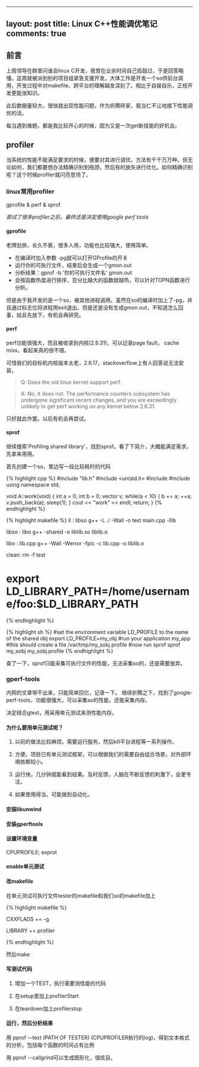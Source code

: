﻿----
layout: post
title: Linux C++性能调优笔记
comments: true
---



## 前言

上周领导在群里问谁会linux C开发，我曾在业余时间自己捣鼓过，于是回答略懂。这周就被派到别的项目组紧急支援开发。大体工作是开发一个so供前台调用，开发过程中对makefile、跨平台的理解越发深刻了。相比于自娱自乐，正规开发更能涨知识。

此后数据量较大，很快就出现性能问题，作为折腾砖家，我当仁不让地接下性能调优的活。

每当遇到难题，都是我比较开心的时候，因为又是一次get新技能的好机会。

## profiler

当系统的性能不能满足要求的时候，便要对其进行调优。方法有千千万万种，但无论如何，我们都要想办法精确识别到瓶颈，然后有的放矢进行优化。如何精确识别呢？这个时候profiler就闪亮登场了。

### linux常用profiler

gprofile & perf & sprof

*尝试了很多profiler之后，最终还是决定使用google perf tools*

#### gprofile

老牌劲旅，长久不衰，很多人用，功能也比较强大，使用简单。

- 在编译时加入参数 -pg就可以打开GProfile的开关
- 运行你的可执行文件，结束后会生成一个gmon.out
- 分析结果：gprof -b '你的可执行文件名' gmon.out
- 会按函数热度进行排序，百分比越大的函数就越热，可以针对TOPN函数进行分析。

但是由于我开发的是一个so，被其他进程调用。虽然在so的编译时加上了-pg，并且通过标志位将进程用exit退出，但是还是没有生成gmon.out，不知道怎么回事，姑且先放下，有机会再研究。


#### perf
perf功能很强大，而且被收录到内核(2.6.31)，可以记录page fault， cache miss，看起来真的很不错。

可惜我们的目标机内核版本太老，2.6.17，stackoverflow上有人回答说无法安装，

> Q: Does the old linux kernel support perf.

> A: No, it does not. The performance counters subsystem has undergone significant recent changes, and you are exceedingly unlikely to get perf working on any kernel below 2.6.31.

只好就此作罢。以后有机会再尝试。


#### sprof

继续搜索'Profiling shared library'，找到sprof。看了下简介，大概能满足需求，先拿来用用。

首先创建一个so，里边写一段比较耗时的代码

{% highlight cpp %}
#include "lib.h"
#include <unistd.h>
#include <iostream>
#include <vector>
using namespace std;

void A::work(void)
{
	int a = 0;
	int b = 0;
	vector<int> v;
	while(a < 10)
	{
		b += a;
		++a;
		v.push_back(a);
		sleep(1);
	}
	cout << "work" << endl;
	return;
}
{% endhighlight %}


{% highlight makefile %}
ll : libso
	g++ -L ./ -Wall -o test main.cpp -llib

libso : libo
	g++ -shared -o liblib.so liblib.o

libo : lib.cpp
	g++ -Wall -Werror -fpic -c lib.cpp -o liblib.o

clean:
	rm -f test

# export LD_LIBRARY_PATH=/home/username/foo:$LD_LIBRARY_PATH
{% endhighlight %}


{% highlight sh %}
#set the environment variable LD_PROFILE to the name of the shared obj
export LD_PROFILE=my_obj
#run your application
my_app
#this should create a file /var/tmp/my_sobj.profile
#now run sprof
sprof my_sobj my_sobj.profile
{% endhighlight %}




查了一下，sprof只能采集可执行文件的性能，无法采集so的，还是需要放弃。



### gperf-tools

内网的文章带不出来，只能简单回忆，记录一下。
继续折腾之下，找到了google-perf-tools，功能很强大，可以采集so的性能，还能采集内存。


决定结合gtest，用采用单元测试来测性能内存。




#### 为什么要用单元测试呢？


1. 以前的做法比较麻烦。需要运行服务，然后kill平台进程等一系列操作。

2. 方便。项目已有单元测试框架，可以根据我们的需要自由组合场景，对外部环境依赖较小。

3. 运行快，几分钟就能看到结果。及时反馈，人脑在不断反馈的刺激下，会更专注。

4. 如果使用得当，可能做到自动化。



#### 安装libunwind



#### 安装gperftools



#### 设置环境变量



CPUPROFILE; exprot




#### enable单元测试




#### 改makefile

在单元测试可执行文件tester的makefile和我们so的makefile加上



{% highlight makefile %}

CXXFLAGS += -g

LIBRARY += profiler

{% endhighlight %}



然后make

#### 写测试代码


1. 增加一个TEST，执行需要测性能的代码

2. 在setup里加上profilerStart

3. 在teardown加上profilerstop



#### 运行，然后分析结果



用 pprof --text (PATH OF TESTER) (CPUPROFILER执行的log)，得到文本格式的分析，包括每个函数的时间占有比例



用 pprof --callgrind可以生成图形化，很炫目。

